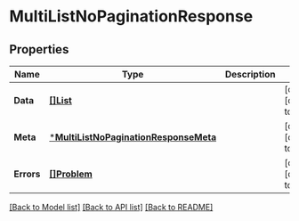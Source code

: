 # MultiListNoPaginationResponse

## Properties
Name | Type | Description | Notes
------------ | ------------- | ------------- | -------------
**Data** | [**[]List**](List.md) |  | [optional] [default to null]
**Meta** | [***MultiListNoPaginationResponseMeta**](MultiListNoPaginationResponse_meta.md) |  | [optional] [default to null]
**Errors** | [**[]Problem**](Problem.md) |  | [optional] [default to null]

[[Back to Model list]](../README.md#documentation-for-models) [[Back to API list]](../README.md#documentation-for-api-endpoints) [[Back to README]](../README.md)

